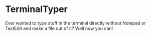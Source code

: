 # TerminalTyper
Ever wanted to type stuff in the terminal directly without Notepad or TextEdit and make a file out of it? Well now you can!
